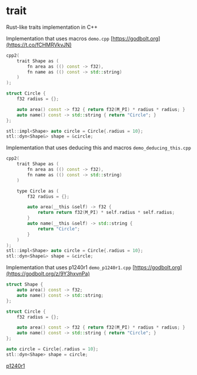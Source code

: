 # trait
Rust-like traits implementation in C++

Implementation that uses macros ```demo.cpp``` [https://godbolt.org](https://t.co/fCHMRVkvJN)


```c++
cpp2(
    trait Shape as (
        fn area as (() const -> f32),
        fn name as (() const -> std::string)
    )
);

struct Circle {
    f32 radius = {};

    auto area() const -> f32 { return f32(M_PI) * radius * radius; }
    auto name() const -> std::string { return "Circle"; }
};

stl::impl<Shape> auto circle = Circle{.radius = 10};
stl::dyn<Shape&> shape = &circle;
```

Implementation that uses deducing this and macros ```demo_deducing_this.cpp```
```c++
cpp2(
    trait Shape as (
        fn area as (() const -> f32),
        fn name as (() const -> std::string)
    )

    type Circle as (
        f32 radius = {};

        auto area(__this &self) -> f32 {
            return return f32(M_PI) * self.radius * self.radius;
        }
        auto name(__this &self) -> std::string {
            return "Circle";
        }
    )
);
stl::impl<Shape> auto circle = Circle{.radius = 10};
stl::dyn<Shape&> shape = &circle;
```

Implementation that uses p1240r1 ```demo_p1240r1.cpp``` [https://godbolt.org](https://godbolt.org/z/9Y3hxvnPa)
```c++
struct Shape {
    auto area() const -> f32;
    auto name() const -> std::string;
};

struct Circle {
    f32 radius = {};

    auto area() const -> f32 { return f32(M_PI) * radius * radius; }
    auto name() const -> std::string { return "Circle"; }
};

auto circle = Circle{.radius = 10};
stl::dyn<Shape> shape = circle;
```

[p1240r1](https://www.open-std.org/jtc1/sc22/wg21/docs/papers/2019/p1240r1.pdf)
